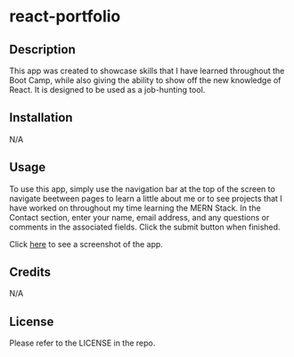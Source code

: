 # react-portfolio

## Description

This app was created to showcase skills that I have learned throughout the Boot Camp, while also giving the ability to show off the new knowledge of React. It is designed to be used as a job-hunting tool.

## Installation

N/A

## Usage

To use this app, simply use the navigation bar at the top of the screen to navigate beetween pages to learn a little about me or to see projects that I have worked on throughout my time learning the MERN Stack. In the Contact section, enter your name, email address, and any questions or comments in the associated fields. Click the submit button when finished. 

Click [here](./appSS.png) to see a screenshot of the app.

## Credits

N/A

## License

Please refer to the LICENSE in the repo.